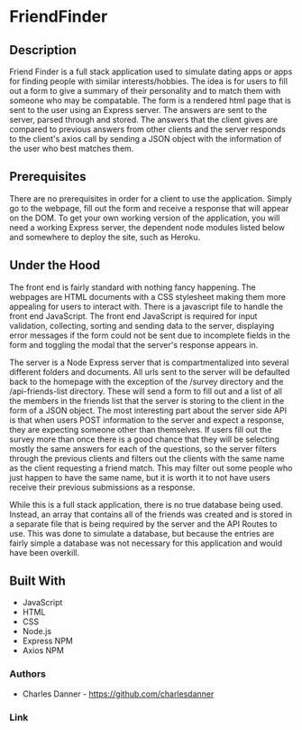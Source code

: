 # FriendFinder

## Description

Friend Finder is a full stack application used to simulate dating apps or apps for finding people with similar interests/hobbies. The idea is for users to fill out a form to give a summary of their personality and to match them with someone who may be compatable. The form is a rendered html page that is sent to the user using an Express server. The answers are sent to the server, parsed through and stored. The answers that the client gives are compared to previous answers from other clients and the server responds to the client's axios call by sending a JSON object with the information of the user who best matches them.

## Prerequisites

There are no prerequisites in order for a client to use the application. Simply go to the webpage, fill out the form and receive a response that will appear on the DOM. To get your own working version of the application, you will need a working Express server, the dependent node modules listed below and somewhere to deploy the site, such as Heroku.

## Under the Hood

The front end is fairly standard with nothing fancy happening. The webpages are HTML documents with a CSS stylesheet making them more appealing for users to interact with. There is a javascript file to handle the front end JavaScript. The front end JavaScript is required for input validation, collecting, sorting and sending data to the server, displaying error messages if the form could not be sent due to incomplete fields in the form and toggling the modal that the server's response appears in. 

The server is a Node Express server that is compartmentalized into several different folders and documents. All urls sent to the server will be defaulted back to the homepage with the exception of the /survey directory and the /api-friends-list directory. These will send a form to fill out and a list of all the members in the friends list that the server is storing to the client in the form of a JSON object. The most interesting part about the server side API is that when users POST information to the server and expect a response, they are expecting someone other than themselves. If users fill out the survey more than once there is a good chance that they will be selecting mostly the same answers for each of the questions, so the server filters through the previous clients and filters out the clients with the same name as the client requesting a friend match. This may filter out some people who just happen to have the same name, but it is worth it to not have users receive their previous submissions as a response.

While this is a full stack application, there is no true database being used. Instead, an array that contains all of the friends was created and is stored in a separate file that is being required by the server and the API Routes to use. This was done to simulate a database, but because the entries are fairly simple a database was not necessary for this application and would have been overkill.

## Built With 

* JavaScript
* HTML
* CSS
* Node.js
* Express NPM
* Axios NPM

### Authors
* Charles Danner - https://github.com/charlesdanner

### Link

